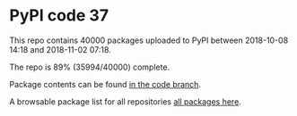 # PyPI code 37

This repo contains 40000 packages uploaded to PyPI between 
2018-10-08 14:18 and 2018-11-02 07:18.

The repo is 89% (35994/40000) complete.

Package contents can be found [in the code branch](https://github.com/pypi-data/pypi-mirror-37/tree/code/packages).

A browsable package list for all repositories [all packages here](https://pypi-data.github.io/website/repositories/pypi-mirror-37).


